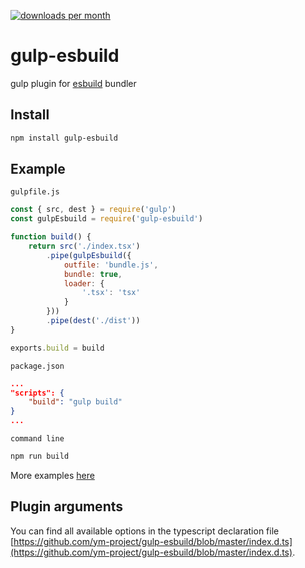 [![downloads per month](https://img.shields.io/npm/dm/gulp-esbuild?style=flat-square)](https://npmcharts.com/compare/gulp-esbuild?minimal=true)

# gulp-esbuild

gulp plugin for [esbuild](https://github.com/evanw/esbuild) bundler

## Install
```bash
npm install gulp-esbuild
```

## Example

`gulpfile.js`
```js
const { src, dest } = require('gulp')
const gulpEsbuild = require('gulp-esbuild')

function build() {
    return src('./index.tsx')
        .pipe(gulpEsbuild({
            outfile: 'bundle.js',
            bundle: true,
            loader: {
                '.tsx': 'tsx'
            }
        }))
        .pipe(dest('./dist'))
}

exports.build = build
```
`package.json`
```json
...
"scripts": {
    "build": "gulp build"
}
...
```
`command line`
```bash
npm run build
```

More examples [here](https://github.com/ym-project/gulp-esbuild/tree/master/examples)

## Plugin arguments

You can find all available options in the typescript declaration file [https://github.com/ym-project/gulp-esbuild/blob/master/index.d.ts](https://github.com/ym-project/gulp-esbuild/blob/master/index.d.ts).
